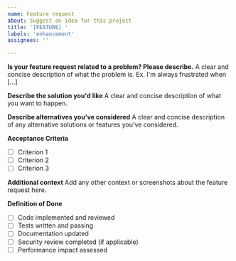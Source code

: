 ```yaml
---
name: Feature request
about: Suggest an idea for this project
title: '[FEATURE] '
labels: 'enhancement'
assignees: ''

---
```


**Is your feature request related to a problem? Please describe.**
A clear and concise description of what the problem is. Ex. I'm always frustrated when [...]

**Describe the solution you'd like**
A clear and concise description of what you want to happen.

**Describe alternatives you've considered**
A clear and concise description of any alternative solutions or features you've considered.

**Acceptance Criteria**
- [ ] Criterion 1
- [ ] Criterion 2
- [ ] Criterion 3

**Additional context**
Add any other context or screenshots about the feature request here.

**Definition of Done**
- [ ] Code implemented and reviewed
- [ ] Tests written and passing
- [ ] Documentation updated
- [ ] Security review completed (if applicable)
- [ ] Performance impact assessed
